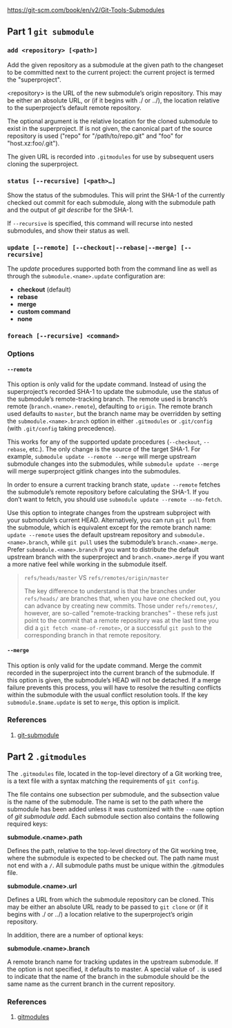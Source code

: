 https://git-scm.com/book/en/v2/Git-Tools-Submodules

## Part 1 `git submodule`

### `add <repository> [<path>]`

Add the given repository as a submodule at the given path to the changeset to be committed next to the current project: the current project is termed the "superproject".

\<repository\> is the URL of the new submodule’s origin repository. This may be either an absolute URL, or (if it begins with ./ or ../), the location relative to the superproject’s default remote repository.
  
The optional argument <path> is the relative location for the cloned submodule to exist in the superproject. If <path> is not given, the canonical part of the source repository is used ("repo" for "/path/to/repo.git" and "foo" for "host.xz:foo/.git").

The given URL is recorded into `.gitmodules` for use by subsequent users cloning the superproject.

### `status [--recursive] [<path>…]`

Show the status of the submodules. This will print the SHA-1 of the currently checked out commit for each submodule, along with the submodule path and the output of *git describe* for the SHA-1.

If `--recursive` is specified, this command will recurse into nested submodules, and show their status as well.

### `update [--remote] [--checkout|--rebase|--merge] [--recursive]`

The *update* procedures supported both from the command line as well as through the `submodule.<name>.update` configuration are:

- **checkout** (default)
- **rebase**
- **merge**
- **custom command**
- **none**

### `foreach [--recursive] <command>`

### Options

#### `--remote`

This option is only valid for the update command. Instead of using the superproject’s recorded SHA-1 to update the submodule, use the status of the submodule’s remote-tracking branch. The remote used is branch’s remote (`branch.<name>.remote`), defaulting to `origin`. The remote branch used defaults to `master`, but the branch name may be overridden by setting the `submodule.<name>.branch` option in either `.gitmodules` or `.git/config` (with `.git/config` taking precedence).

This works for any of the supported update procedures (`--checkout`, `--rebase`, etc.). The only change is the source of the target SHA-1. For example, `submodule update --remote --merge` will merge upstream submodule changes into the submodules, while `submodule update --merge` will merge superproject gitlink changes into the submodules.

In order to ensure a current tracking branch state, `update --remote` fetches the submodule’s remote repository before calculating the SHA-1. If you don’t want to fetch, you should use `submodule update --remote --no-fetch`.

Use this option to integrate changes from the upstream subproject with your submodule’s current HEAD. Alternatively, you can run `git pull` from the submodule, which is equivalent except for the remote branch name: `update --remote` uses the default upstream repository and `submodule.<name>.branch`, while `git pull` uses the submodule’s `branch.<name>.merge`. Prefer `submodule.<name>.branch` if you want to distribute the default upstream branch with the superproject and `branch.<name>.merge` if you want a more native feel while working in the submodule itself.

> `refs/heads/master` VS `refs/remotes/origin/master`
> 
> The key difference to understand is that the branches under `refs/heads/` are branches that, when you have one checked out, you can advance by creating new commits. Those under `refs/remotes/`, however, are so-called "remote-tracking branches" - these refs just point to the commit that a remote repository was at the last time you did a `git fetch <name-of-remote>`, or a successful `git push` to the corresponding branch in that remote repository.

#### `--merge`

This option is only valid for the update command. Merge the commit recorded in the superproject into the current branch of the submodule. If this option is given, the submodule’s HEAD will not be detached. If a merge failure prevents this process, you will have to resolve the resulting conflicts within the submodule with the usual conflict resolution tools. If the key `submodule.$name.update` is set to `merge`, this option is implicit.

### References

1. [git-submodule](https://git-scm.com/docs/git-submodule)


## Part 2 `.gitmodules`

The `.gitmodules` file, located in the top-level directory of a Git working tree, is a text file with a syntax matching the requirements of `git config`.

The file contains one subsection per submodule, and the subsection value is the name of the submodule. The name is set to the path where the submodule has been added unless it was customized with the `--name` option of *git submodule add*. Each submodule section also contains the following required keys:

**submodule.\<name\>.path**

Defines the path, relative to the top-level directory of the Git working tree, where the submodule is expected to be checked out. The path name must not end with a `/`. All submodule paths must be unique within the .gitmodules file.

**submodule.\<name\>.url**

Defines a URL from which the submodule repository can be cloned. This may be either an absolute URL ready to be passed to `git clone` or (if it begins with ./ or ../) a location relative to the superproject’s origin repository.

In addition, there are a number of optional keys:

**submodule.\<name\>.branch**

A remote branch name for tracking updates in the upstream submodule. If the option is not specified, it defaults to master. A special value of `.` is used to indicate that the name of the branch in the submodule should be the same name as the current branch in the current repository.

### References

1. [gitmodules](https://git-scm.com/docs/gitmodules)
